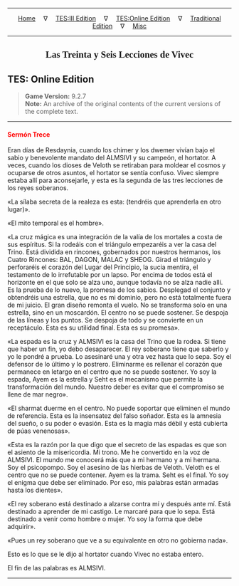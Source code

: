 
---

<!-- Jekyll Page Links -->

<center>
<a href="../../../../index.html">Home</a>
&emsp;&nabla;&emsp;
<a href="../../../index-tes3.html">TES:III Edition</a>
&emsp;&nabla;&emsp;
<a href="../../../index-teso.html">TES:Online Edition</a>
&emsp;&nabla;&emsp;
<a href="../../../index-traditional.html">Traditional Edition</a>
&emsp;&nabla;&emsp;
<a href="../../../index-misc.html">Misc</a>
</center>

<!-- Markdown Body Below: -->

---

<center>
<h2><span style="font-family:Georgia">Las Treinta y Seis Lecciones de Vivec</span></h2>
</center>

## TES: Online Edition

> __Game Version:__ 9.2.7\
> __Note:__ An archive of the original contents of the current versions of the complete text.

---

#### <span style="color:red">Sermón Trece</span>

Eran días de Resdaynia, cuando los chimer y los dwemer vivían bajo el sabio y benevolente mandato del ALMSIVI y su campeón, el hortator. A veces, cuando los dioses de Veloth se retiraban para moldear el cosmos y ocuparse de otros asuntos, el hortator se sentía confuso. Vivec siempre estaba allí para aconsejarle, y esta es la segunda de las tres lecciones de los reyes soberanos.

«La sílaba secreta de la realeza es esta: (tendréis que aprenderla en otro lugar)».

«El mito temporal es el hombre».

«La cruz mágica es una integración de la valía de los mortales a costa de sus espíritus. Si la rodeáis con el triángulo empezaréis a ver la casa del Trino. Está dividida en rincones, gobernados por nuestros hermanos, los Cuatro Rincones: BAL, DAGON, MALAC y SHEOG. Girad el triángulo y perforaréis el corazón del Lugar del Principio, la sucia mentira, el testamento de lo irrefutable por un lapso. Por encima de todos está el horizonte en el que solo se alza uno, aunque todavía no se alza nadie allí. Es la prueba de lo nuevo, la promesa de los sabios. Desplegad el conjunto y obtendréis una estrella, que no es mi dominio, pero no está totalmente fuera de mi juicio. El gran diseño remonta el vuelo. No se transforma solo en una estrella, sino en un moscardón. El centro no se puede sostener. Se despoja de las líneas y los puntos. Se despoja de todo y se convierte en un receptáculo. Esta es su utilidad final. Esta es su promesa».

«La espada es la cruz y ALMSIVI es la casa del Trino que la rodea. Si tiene que haber un fin, yo debo desaparecer. El rey soberano tiene que saberlo y yo le pondré a prueba. Lo asesinaré una y otra vez hasta que lo sepa. Soy el defensor de lo último y lo postrero. Eliminarme es rellenar el corazón que permanece en letargo en el centro que no se puede sostener. Yo soy la espada, Ayem es la estrella y Seht es el mecanismo que permite la transformación del mundo. Nuestro deber es evitar que el compromiso se llene de mar negro».

«El sharmat duerme en el centro. No puede soportar que eliminen el mundo de referencia. Esta es la insensatez del falso soñador. Esta es la amnesia del sueño, o su poder o evasión. Esta es la magia más débil y está cubierta de púas venenosas».

«Esta es la razón por la que digo que el secreto de las espadas es que son el asiento de la misericordia. Mi trono. Me he convertido en la voz de ALMSIVI. El mundo me conocerá más que a mi hermano y a mi hermana. Soy el psicopompo. Soy el asesino de las hierbas de Veloth. Veloth es el centro que no se puede contener. Ayem es la trama. Seht es el final. Yo soy el enigma que debe ser eliminado. Por eso, mis palabras están armadas hasta los dientes».

«El rey soberano está destinado a alzarse contra mí y después ante mí. Está destinado a aprender de mi castigo. Le marcaré para que lo sepa. Está destinado a venir como hombre o mujer. Yo soy la forma que debe adquirir».

«Pues un rey soberano que ve a su equivalente en otro no gobierna nada».

Esto es lo que se le dijo al hortator cuando Vivec no estaba entero.

El fin de las palabras es ALMSIVI.

---
